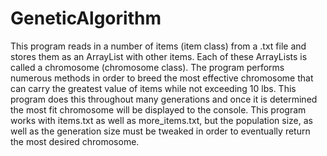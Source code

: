 # GeneticAlgorithm
This program reads in a number of items (item class) from a .txt file and stores them as an ArrayList with other 
items. Each of these ArrayLists is called a chromosome (chromosome class). The program performs numerous methods 
in order to breed the most effective chromosome that can carry the greatest value of items while not exceeding 10 lbs.
This program does this throughout many generations and once it is determined the most fit chromosome will be displayed
to the console. This program works with items.txt as well as more_items.txt, but the population size, as well as the 
generation size must be tweaked in order to eventually return the most desired chromosome. 

